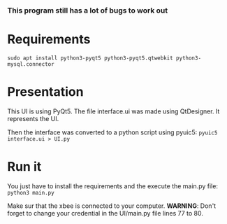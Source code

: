 ### This program still has a lot of bugs to work out



# Requirements

```console
sudo apt install python3-pyqt5 python3-pyqt5.qtwebkit python3-mysql.connector
```

# Presentation

This UI is using PyQt5. The file interface.ui was made using QtDesigner. It represents the UI.

Then the interface was converted to a python script using pyuic5: ```pyuic5 interface.ui > UI.py```


# Run it

You just have to install the requirements and the  execute the main.py file: ```python3 main.py```

Make sur that the xbee is connected to your computer.
**WARNING**: Don't forget to change your credential in the UI/main.py file lines 77 to 80.
